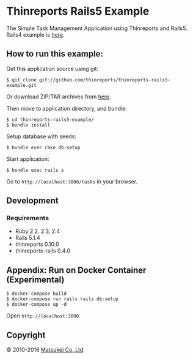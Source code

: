 # Thinreports Rails5 Example

The Simple Task Management Application using Thinreports and Rails5.
Rails4 example is [here](https://github.com/thinreports/thinreports-rails4-example).

## How to run this example:

Get this application source using git:

    $ git clone git://github.com/thinreports/thinreports-rails5-example.git

Or download ZIP/TAR archives from [here](https://github.com/thinreports/thinreports-rails5-example/archive/master.zip).

Then move to application directory, and bundle:

    $ cd thinreports-rails5-example/
    $ bundle install

Setup database with seeds:

    $ bundle exec rake db:setup

Start application:

    $ bundle exec rails s

Go to `http://localhost:3000/tasks` in your browser.

## Development

### Requirements

* Ruby 2.2. 2.3, 2.4
* Rails 5.1.4
* thinreports 0.10.0
* thinreports-rails 0.4.0

## Appendix: Run on Docker Container (Experimental)

```
$ docker-compose build
$ docker-compose run rails rails db:setup
$ docker-compose up -d
```

Open `http://localhost:3000`.

## Copyright

&copy; 2010-2016 [Matsukei Co.,Ltd](http://www.matsukei.co.jp).
